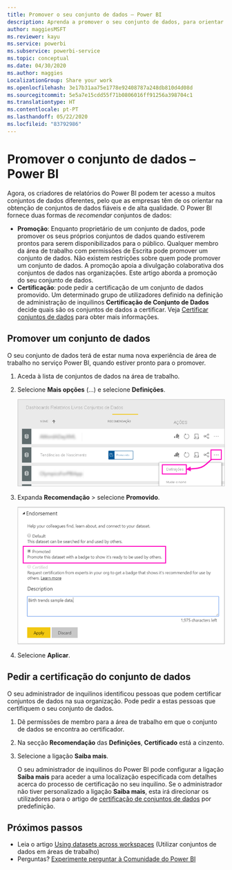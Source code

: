 ```yaml
---
title: Promover o seu conjunto de dados – Power BI
description: Aprenda a promover o seu conjunto de dados, para orientar os utilizadores empresariais na obtenção de conjuntos de dados fiáveis e de alta qualidade.
author: maggiesMSFT
ms.reviewer: kayu
ms.service: powerbi
ms.subservice: powerbi-service
ms.topic: conceptual
ms.date: 04/30/2020
ms.author: maggies
LocalizationGroup: Share your work
ms.openlocfilehash: 3e17b31aa75e1778e92408787a248db810d4d08d
ms.sourcegitcommit: 5e5a7e15cdd55f71b0806016ff91256a398704c1
ms.translationtype: HT
ms.contentlocale: pt-PT
ms.lasthandoff: 05/22/2020
ms.locfileid: "83792986"
---
```

# <a name="promote-your-dataset---power-bi"></a>Promover o conjunto de dados – Power BI

Agora, os criadores de relatórios do Power BI podem ter acesso a muitos conjuntos de dados diferentes, pelo que as empresas têm de os orientar na obtenção de conjuntos de dados fiáveis e de alta qualidade. O Power BI fornece duas formas de *recomendar* conjuntos de dados:

- **Promoção**: Enquanto proprietário de um conjunto de dados, pode promover os seus próprios conjuntos de dados quando estiverem prontos para serem disponibilizados para o público. Qualquer membro da área de trabalho com permissões de Escrita pode promover um conjunto de dados. Não existem restrições sobre quem pode promover um conjunto de dados. A promoção apoia a divulgação colaborativa dos conjuntos de dados nas organizações. Este artigo aborda a promoção do seu conjunto de dados.
- **Certificação**: pode pedir a certificação de um conjunto de dados promovido. Um determinado grupo de utilizadores definido na definição de administração de inquilinos **Certificação de Conjunto de Dados** decide quais são os conjuntos de dados a certificar. Veja [Certificar conjuntos de dados](service-datasets-certify.md) para obter mais informações.

## <a name="promote-a-dataset"></a>Promover um conjunto de dados

O seu conjunto de dados terá de estar numa nova experiência de área de trabalho no serviço Power BI, quando estiver pronto para o promover.

1. Aceda à lista de conjuntos de dados na área de trabalho.
 
1. Selecione **Mais opções** (...) e selecione **Definições**.

    ![Selecione as reticências junto ao conjunto de dados](media/service-datasets-certify-promote/power-bi-dataset-settings.png)

1. Expanda **Recomendação** > selecione **Promovido**.

    ![Selecione Promovido e Aplicar](media/service-datasets-certify-promote/power-bi-dataset-promoted-endorsement.png)

1. Selecione **Aplicar**.

## <a name="request-dataset-certification"></a>Pedir a certificação do conjunto de dados

O seu administrador de inquilinos identificou pessoas que podem certificar conjuntos de dados na sua organização. Pode pedir a estas pessoas que certifiquem o seu conjunto de dados.

1. Dê permissões de membro para a área de trabalho em que o conjunto de dados se encontra ao certificador.

1. Na secção **Recomendação** das **Definições**, **Certificado** está a cinzento.

1. Selecione a ligação **Saiba mais**.

    O seu administrador de inquilinos do Power BI pode configurar a ligação **Saiba mais** para aceder a uma localização especificada com detalhes acerca do processo de certificação no seu inquilino.   Se o administrador não tiver personalizado a ligação **Saiba mais**, esta irá direcionar os utilizadores para o artigo de [certificação de conjuntos de dados](service-datasets-certify.md) por predefinição.

## <a name="next-steps"></a>Próximos passos

* Leia o artigo [Using datasets across workspaces](service-datasets-across-workspaces.md) (Utilizar conjuntos de dados em áreas de trabalho)
* Perguntas? [Experimente perguntar à Comunidade do Power BI](https://community.powerbi.com/)
